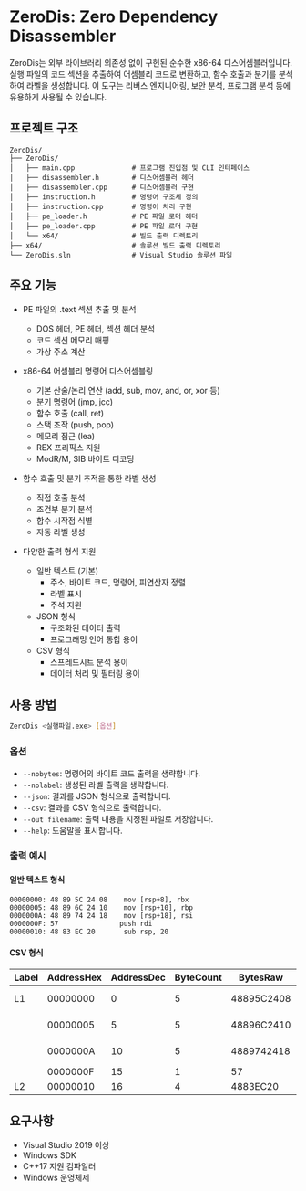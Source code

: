 # ZeroDis: Zero Dependency Disassembler

ZeroDis는 외부 라이브러리 의존성 없이 구현된 순수한 x86-64 디스어셈블러입니다. 실행 파일의 코드 섹션을 추출하여 어셈블리 코드로 변환하고, 함수 호출과 분기를 분석하여 라벨을 생성합니다. 이 도구는 리버스 엔지니어링, 보안 분석, 프로그램 분석 등에 유용하게 사용될 수 있습니다.

## 프로젝트 구조

```
ZeroDis/
├── ZeroDis/
│   ├── main.cpp              # 프로그램 진입점 및 CLI 인터페이스
│   ├── disassembler.h        # 디스어셈블러 헤더
│   ├── disassembler.cpp      # 디스어셈블러 구현
│   ├── instruction.h         # 명령어 구조체 정의
│   ├── instruction.cpp       # 명령어 처리 구현
│   ├── pe_loader.h           # PE 파일 로더 헤더
│   ├── pe_loader.cpp         # PE 파일 로더 구현
│   └── x64/                  # 빌드 출력 디렉토리
├── x64/                      # 솔루션 빌드 출력 디렉토리
└── ZeroDis.sln               # Visual Studio 솔루션 파일
```

## 주요 기능

- PE 파일의 .text 섹션 추출 및 분석
  - DOS 헤더, PE 헤더, 섹션 헤더 분석
  - 코드 섹션 메모리 매핑
  - 가상 주소 계산

- x86-64 어셈블리 명령어 디스어셈블링
  - 기본 산술/논리 연산 (add, sub, mov, and, or, xor 등)
  - 분기 명령어 (jmp, jcc)
  - 함수 호출 (call, ret)
  - 스택 조작 (push, pop)
  - 메모리 접근 (lea)
  - REX 프리픽스 지원
  - ModR/M, SIB 바이트 디코딩

- 함수 호출 및 분기 추적을 통한 라벨 생성
  - 직접 호출 분석
  - 조건부 분기 분석
  - 함수 시작점 식별
  - 자동 라벨 생성

- 다양한 출력 형식 지원
  - 일반 텍스트 (기본)
    - 주소, 바이트 코드, 명령어, 피연산자 정렬
    - 라벨 표시
    - 주석 지원
  - JSON 형식
    - 구조화된 데이터 출력
    - 프로그래밍 언어 통합 용이
  - CSV 형식
    - 스프레드시트 분석 용이
    - 데이터 처리 및 필터링 용이

## 사용 방법

```bash
ZeroDis <실행파일.exe> [옵션]
```

### 옵션

- `--nobytes`: 명령어의 바이트 코드 출력을 생략합니다.
- `--nolabel`: 생성된 라벨 출력을 생략합니다.
- `--json`: 결과를 JSON 형식으로 출력합니다.
- `--csv`: 결과를 CSV 형식으로 출력합니다.
- `--out filename`: 출력 내용을 지정된 파일로 저장합니다.
- `--help`: 도움말을 표시합니다.

### 출력 예시

#### 일반 텍스트 형식
```
00000000: 48 89 5C 24 08    mov [rsp+8], rbx
00000005: 48 89 6C 24 10    mov [rsp+10], rbp
0000000A: 48 89 74 24 18    mov [rsp+18], rsi
0000000F: 57               push rdi
00000010: 48 83 EC 20       sub rsp, 20
```

#### CSV 형식
| Label | AddressHex | AddressDec | ByteCount | BytesRaw | Mnemonic | Operands |
|-------|------------|------------|-----------|----------|----------|----------|
| L1    | 00000000   | 0          | 5         | 48895C2408 | mov      | [rsp+8], rbx |
|       | 00000005   | 5          | 5         | 48896C2410 | mov      | [rsp+10], rbp |
|       | 0000000A   | 10         | 5         | 4889742418 | mov      | [rsp+18], rsi |
|       | 0000000F   | 15         | 1         | 57         | push     | rdi |
| L2    | 00000010   | 16         | 4         | 4883EC20   | sub      | rsp, 20 |


## 요구사항
- Visual Studio 2019 이상
- Windows SDK
- C++17 지원 컴파일러
- Windows 운영체제